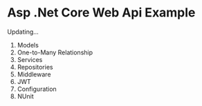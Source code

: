 # Asp .Net Core Web Api Example
Updating...

1. Models
2. One-to-Many Relationship
3. Services
4. Repositories
5. Middleware
6. JWT
7. Configuration
8. NUnit

